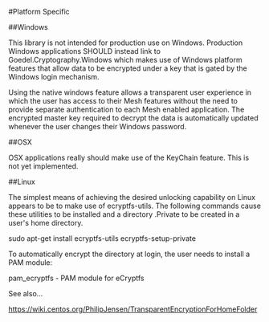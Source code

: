﻿#Platform Specific

##Windows

This library is not intended for production use on Windows. Production Windows applications SHOULD 
instead link to Goedel.Cryptography.Windows which makes use of Windows platform features that 
allow data to be encrypted under a key that is gated by the Windows login mechanism. 

Using the native windows feature allows a transparent user experience in which the user has
access to their Mesh features without the need to provide separate authentication to each
Mesh enabled application. The encrypted master key required to decrypt the data is automatically
updated whenever the user changes their Windows password.

##OSX

OSX applications really should make use of the KeyChain feature. This is not yet implemented.

##Linux

The simplest means of achieving the desired unlocking capability on Linux appears to be 
to make use of ecryptfs-utils. The following commands cause these utilities to be installed 
and a directory .Private to be created in a user's home directory.

sudo apt-get install ecryptfs-utils
ecryptfs-setup-private

To automatically encrypt the directory at login, the user needs to install a PAM module:

pam_ecryptfs - PAM module for eCryptfs

See also...

https://wiki.centos.org/PhilipJensen/TransparentEncryptionForHomeFolder